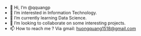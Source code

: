 - 👋 Hi, I’m @qquangp
- 👀 I’m interested in Information Technology.
- 🌱 I’m currently learning Data Science.
- 💞️ I’m looking to collaborate on some interesting projects.
- 📫 How to reach me ? Via gmail: huongquang1518@gmail.com

<!---
qquangp/qquangp is a ✨ special ✨ repository because its `README.md` (this file) appears on your GitHub profile.
You can click the Preview link to take a look at your changes.
--->
